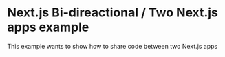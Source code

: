 # Next.js Bi-direactional / Two Next.js apps example

This example wants to show how to share code between two Next.js apps
